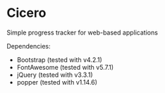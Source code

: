 # Cicero
Simple progress tracker for web-based applications

Dependencies:
 - Bootstrap (tested with v4.2.1)
 - FontAwesome (tested with v5.7.1)
 - jQuery (tested with v3.3.1)
 - popper (tested with v1.14.6)
